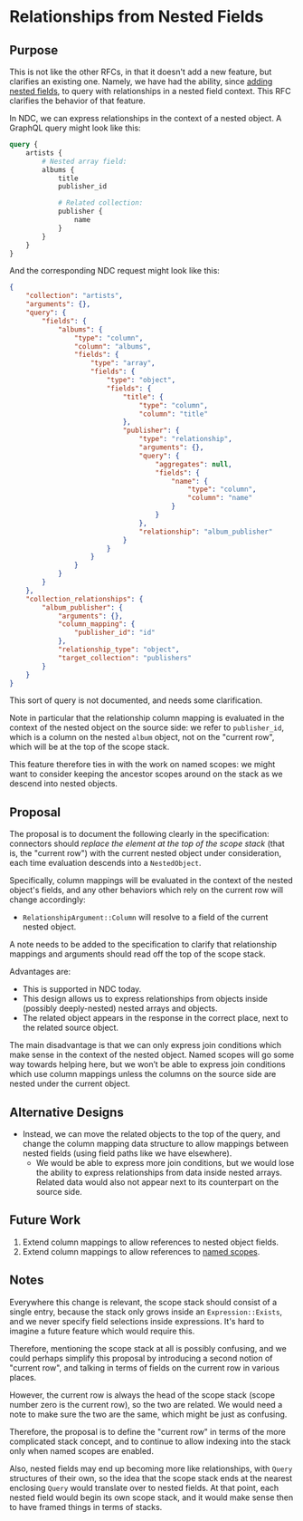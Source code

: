 # Relationships from Nested Fields

## Purpose

This is not like the other RFCs, in that it doesn't add a new feature, but clarifies an existing one. Namely, we have had the ability, since [adding nested fields](./0003-nested-field-selection.md), to query with relationships in a nested field context. This RFC clarifies the behavior of that feature.

In NDC, we can express relationships in the context of a nested object. A GraphQL query might look like this:

```graphql
query {
    artists {
        # Nested array field:
        albums {
            title
            publisher_id

            # Related collection:
            publisher {
                name
            }
        }
    }
}
```

And the corresponding NDC request might look like this:

```json
{
    "collection": "artists",
    "arguments": {},
    "query": {
        "fields": {
            "albums": {
                "type": "column",
                "column": "albums",
                "fields": {
                    "type": "array",
                    "fields": {
                        "type": "object",
                        "fields": {
                            "title": {
                                "type": "column",
                                "column": "title"
                            },
                            "publisher": {
                                "type": "relationship",
                                "arguments": {},
                                "query": {
                                    "aggregates": null,
                                    "fields": {
                                        "name": {
                                            "type": "column",
                                            "column": "name"
                                        }
                                    }
                                },
                                "relationship": "album_publisher"
                            }
                        }
                    }
                }
            }
        }
    },
    "collection_relationships": {
        "album_publisher": {
            "arguments": {},
            "column_mapping": {
                "publisher_id": "id"
            },
            "relationship_type": "object",
            "target_collection": "publishers"
        }
    }
}
```

This sort of query is not documented, and needs some clarification.

Note in particular that the relationship column mapping is evaluated in the context of the nested object on the source side: we refer to `publisher_id`, which is a column on the nested `album` object, not on the "current row", which will be at the top of the scope stack. 

This feature therefore ties in with the work on named scopes: we might want to consider keeping the ancestor scopes around on the stack as we descend into nested objects.

## Proposal

The proposal is to document the following clearly in the specification: connectors should _replace the element at the top of the scope stack_ (that is, the "current row") with the current nested object under consideration, each time evaluation descends into a `NestedObject`.

Specifically, column mappings will be evaluated in the context of the nested object's fields, and any other behaviors which rely on the current row will change accordingly:

- `RelationshipArgument::Column` will resolve to a field of the current nested object.

A note needs to be added to the specification to clarify that relationship mappings and arguments should read off the top of the scope stack.

Advantages are:

- This is supported in NDC today.
- This design allows us to express relationships from objects inside (possibly deeply-nested) nested arrays and objects.
- The related object appears in the response in the correct place, next to the related source object.
 
The main disadvantage is that we can only express join conditions which make sense in the context of the nested object. Named scopes will go some way towards helping here, but we won’t be able to express join conditions which use column mappings unless the columns on the source side are nested under the current object.

## Alternative Designs

- Instead, we can move the related objects to the top of the query, and change the column mapping data structure to allow mappings between nested fields (using field paths like we have elsewhere).
  - We would be able to express more join conditions, but we would lose the ability to express relationships from data inside nested arrays. Related data would also not appear next to its counterpart on the source side.

## Future Work

1. Extend column mappings to allow references to nested object fields.
1. Extend column mappings to allow references to [named scopes](./0015-named-scopes.md).

## Notes

Everywhere this change is relevant, the scope stack should consist of a single entry, because the stack only grows inside an `Expression::Exists`, and we never specify field selections inside expressions. It's hard to imagine a future feature which would require this. 

Therefore, mentioning the scope stack at all is possibly confusing, and we could perhaps simplify this proposal by introducing a second notion of "current row", and talking in terms of fields on the current row in various places.

However, the current row is always the head of the scope stack (scope number zero is the current row), so the two are related. We would need a note to make sure the two are the same, which might be just as confusing.

Therefore, the proposal is to define the "current row" in terms of the more complicated stack concept, and to continue to allow indexing into the stack only when named scopes are enabled.

Also, nested fields may end up becoming more like relationships, with `Query` structures of their own, so the idea that the scope stack ends at the nearest enclosing `Query` would translate over to nested fields. At that point, each nested field would begin its own scope stack, and it would make sense then to have framed things in terms of stacks.